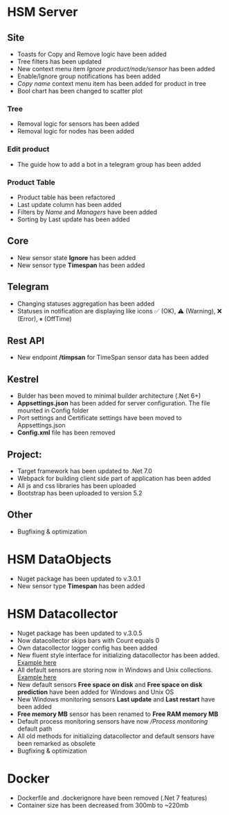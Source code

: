 # HSM Server

## Site

* Toasts for Copy and Remove logic have been added
* Tree filters has been updated
* New context menu item *Ignore product/node/sensor* has been added
* Enable/Ignore group notifications has been added
* *Copy name* context menu item has been added for product in tree
* Bool chart has been changed to scatter plot

### Tree

* Removal logic for sensors has been added
* Removal logic for nodes has been added

### Edit product

* The guide how to add a bot in a telegram group has been added

### Product Table

* Product table has been refactored
* Last update column has been added
* Filters by *Name* and *Managers* have been added
* Sorting by Last update has been added

## Core

* New sensor state **Ignore** has been added
* New sensor type **Timespan** has been added

## Telegram

* Changing statuses aggregation has been added
* Statuses in notification are displaying like icons ✅ (OK), ⚠️ (Warning), ❌ (Error), ⏸ (OffTime)

## Rest API

* New endpoint **/timpsan** for TimeSpan sensor data has been added

## Kestrel

* Bulder has been moved to minimal builder architecture (.Net 6+)
* **Appsettings.json** has been added for server configuration. The file mounted in Config folder
* Port settings and Certificate settings have been moved to Appsettings.json
* **Config.xml** file has been removed

## Project:

* Target framework has been updated to .Net 7.0
* Webpack for building client side part of application has been added
* All js and css libraries has been uploaded
* Bootstrap has been uploaded to version 5.2

## Other

* Bugfixing & optimization

# HSM DataObjects

* Nuget package has been updated to v.3.0.1
* New sensor type **Timespan** has been added

# HSM Datacollector

* Nuget package has been updated to v.3.0.5
* Now datacollector skips bars with Count equals 0
* Own datacollector logger config has been added
* New fluent style interface for initializing datacollector has been added. [Example here](https://github.com/SoftFx/Hierarchical-Sensor-Monitoring/wiki/How-to-use-Datacollector)
* All default sensors are storing now in Windows and Unix collections. [Example here](https://github.com/SoftFx/Hierarchical-Sensor-Monitoring/wiki/Default-sensors-collection)
* New default sensors **Free space on disk** and **Free space on disk prediction** have been added for Windows and Unix OS
* New Windows monitoring sensors **Last update** and **Last restart** have been added
* **Free memory MB** sensor has been renamed to **Free RAM memory MB**
* Default process monitoring sensors have now */Process monitoring* default path
* All old methods for initializing datacollector and default sensors have been remarked as obsolete
* Bugfixing & optimization

# Docker

* Dockerfile and .dockerignore have been removed (.Net 7 features)
* Container size has been decreased from 300mb to ~220mb